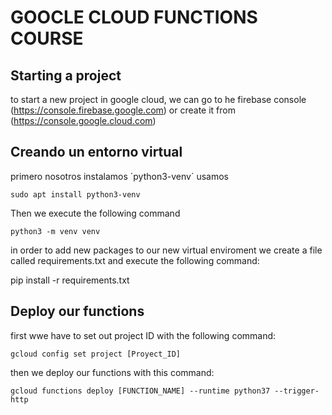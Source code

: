 # GOOCLE CLOUD FUNCTIONS COURSE

## Starting a project

to start a new project in google cloud, we can go to he firebase console (https://console.firebase.google.com)
or create it from (https://console.google.cloud.com)

## Creando un entorno virtual

primero nosotros instalamos ´python3-venv´ usamos


```
sudo apt install python3-venv
```

Then we execute the following command

``
python3 -m venv venv
``

in order to add new packages to our new virtual enviroment we create a file called requirements.txt
and execute the following command:

pip install -r requirements.txt

## Deploy our functions
first wwe have to set out project ID with the following command:

``
gcloud config set project [Proyect_ID]
``

then we deploy our functions with this command:

``
gcloud functions deploy [FUNCTION_NAME] --runtime python37 --trigger-http
``



